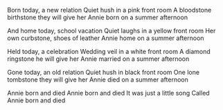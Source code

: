 Born today, a new relation
Quiet hush in a pink front room
A bloodstone birthstone they will give her
Annie born on a summer afternoon

And home today, school vacation
Quiet laughs in a yellow front room
Her own curbstone, shoes of leather
Annie home on a summer afternoon

Held today, a celebration
Wedding veil in a white front room
A diamond ringstone he will give her
Annie married on a summer afternoon

Gone today, an old relation
Quiet hush in black front room
One lone tombstone they will give her
Annie died on a summer afternoon

Annie born and died
Annie born and died
It was just a little song
Called Annie born and died

